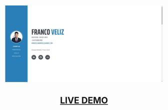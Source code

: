 ![Design preview for the REST Countries API with color theme switcher coding challenge](/assets/img/design.jpg)

[<h1 align="center">**LIVE DEMO**</h1>](https://www.francoveliz.online/)
